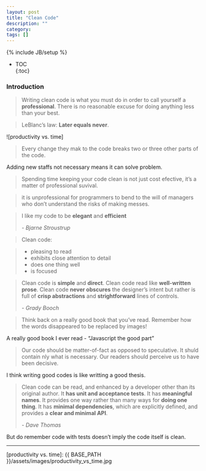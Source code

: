 ```yaml
---
layout: post
title: "Clean Code"
description: ""
category: 
tags: []
---
```

{% include JB/setup %}


* TOC  
{:toc}

### Introduction
> Writing clean code is what you must do in order to call yourself a **professional**. 
> There is no reasonable excuse for doing anything less than your best.

 
> LeBlanc’s law: **Later equals never**.

![productivity vs. time]

> Every change they mak to the code breaks two or three other parts of the code.

Adding new staffs not necessary means it can solve problem.


> Spending time keeping your code clean is not just cost efective, it’s a matter of professional suvival. 

> it is unprofessional for programmers to bend to the will of managers who don’t understand the risks of making messes.

> I like my code to be **elegant** and **efficient**
> 
> <cite>- Bjarne Stroustrup</cite>

> Clean code:

> - pleasing to read
> - exhibits close attention to detail
> - does one thing well
> - is focused

> Clean code is **simple** and **direct**. Clean code read like **well-written prose**. Clean code **never obscures** the designer’s intent but rather is full of **crisp abstractions** and **strightforward** lines of controls.
> 
> <cite>- Grady Booch</cite>

> Think back on a really good book that you’ve read. Remember how the words disappeared to be replaced by images!

A really  good book I ever read - “Javascript the good part”

> Our code should be matter-of-fact as opposed to speculative. It shuld contain nly what is necessary. Our readers should perceive us to have been decisive.

I think writing good codes is like writting a good thesis. 

> Clean code can be read, and enhanced by a developer other than its original author. It **has unit and acceptance tests**. It has **meaningful names**. It provides one way rather than many ways for **doing one thing**. It has **minimal dependencies**, which are explicitly defined, and provides a **clear and minimal API**.
> 
> <cite>- Dave Thomas</cite>

But do remember code with tests doesn’t imply the code itself is clean.
















---

[productivity vs. time]: {{ BASE_PATH }}/assets/images/productivity_vs_time.jpg
